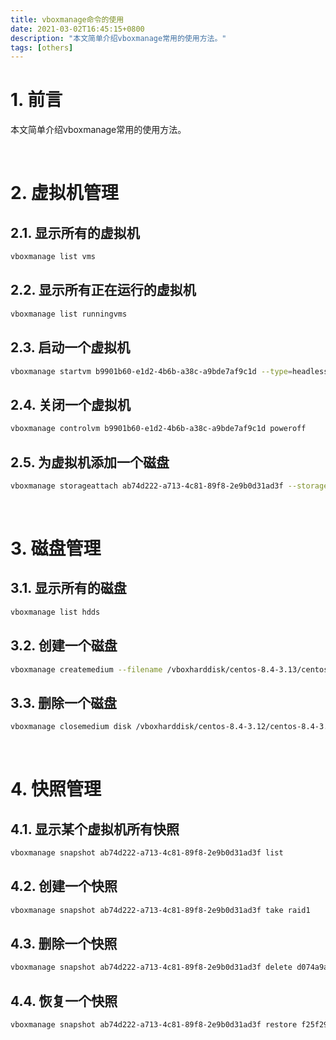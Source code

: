 ```yaml
---
title: vboxmanage命令的使用
date: 2021-03-02T16:45:15+0800
description: "本文简单介绍vboxmanage常用的使用方法。"
tags: [others]
---
```


# 1. 前言
本文简单介绍vboxmanage常用的使用方法。

&nbsp;
&nbsp;
# 2. 虚拟机管理
## 2.1. 显示所有的虚拟机
```bash
vboxmanage list vms
```

## 2.2. 显示所有正在运行的虚拟机
```bash
vboxmanage list runningvms
```

## 2.3. 启动一个虚拟机
```bash
vboxmanage startvm b9901b60-e1d2-4b6b-a38c-a9bde7af9c1d --type=headless
```

## 2.4. 关闭一个虚拟机
```bash
vboxmanage controlvm b9901b60-e1d2-4b6b-a38c-a9bde7af9c1d poweroff
```

## 2.5. 为虚拟机添加一个磁盘
```bash
vboxmanage storageattach ab74d222-a713-4c81-89f8-2e9b0d31ad3f --storagectl SATA --port 1 --device 0 --type hdd --medium ./centos-8.4-3.13-disk1.vdi
```

&nbsp;
&nbsp;
# 3. 磁盘管理
## 3.1. 显示所有的磁盘
```bash
vboxmanage list hdds
```

## 3.2. 创建一个磁盘
```bash
vboxmanage createmedium --filename /vboxharddisk/centos-8.4-3.13/centos-8.4-3.13-disk1.vdi --size 1024 --format VDI
```

## 3.3. 删除一个磁盘
```bash
vboxmanage closemedium disk /vboxharddisk/centos-8.4-3.12/centos-8.4-3.12-disk1.vdi --delete
```

&nbsp;
&nbsp;
# 4. 快照管理
## 4.1. 显示某个虚拟机所有快照
```bash
vboxmanage snapshot ab74d222-a713-4c81-89f8-2e9b0d31ad3f list
```

## 4.2. 创建一个快照
```bash
vboxmanage snapshot ab74d222-a713-4c81-89f8-2e9b0d31ad3f take raid1
```

## 4.3. 删除一个快照
```bash
vboxmanage snapshot ab74d222-a713-4c81-89f8-2e9b0d31ad3f delete d074a9aa-f910-48a1-ab97-f41eb411188c
```

## 4.4. 恢复一个快照
```bash
vboxmanage snapshot ab74d222-a713-4c81-89f8-2e9b0d31ad3f restore f25f2972-3631-4472-8de9-c48f798f2525
```